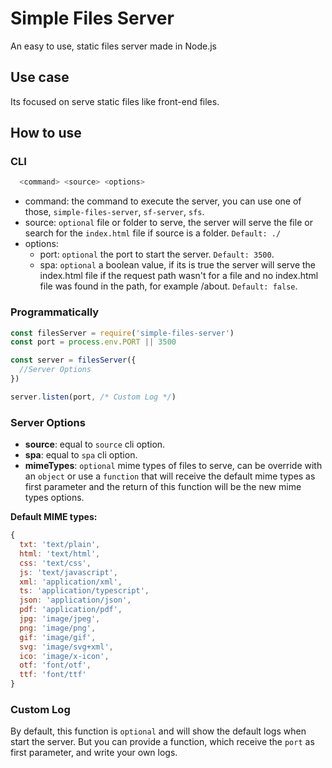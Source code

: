 # Simple Files Server

An easy to use, static files server made in Node.js

## Use case
Its focused on serve static files like front-end files.

## How to use

### CLI
```bash
  <command> <source> <options>
```
- command: the command to execute the server, you can use one of those, `simple-files-server`, `sf-server`, `sfs`.
- source: `optional` file or folder to serve, the server will serve the file or search for the `index.html` file if source is a folder. `Default: ./`
- options:
  - port: `optional` the port to start the server. `Default: 3500`.
  - spa: `optional` a boolean value, if its is true the server will serve the index.html file if the request path wasn't for a file and no index.html file was found in the path, for example /about. `Default: false`.

### Programmatically
```js
const filesServer = require('simple-files-server')
const port = process.env.PORT || 3500

const server = filesServer({
  //Server Options
})

server.listen(port, /* Custom Log */)
```
### Server Options
- **source**: equal to `source` cli option.
- **spa**: equal to `spa` cli option.
- **mimeTypes**: `optional` mime types of files to serve, can be override with an `object` or use a `function` that will receive the default mime types as first parameter and the return of this function will be the new mime types options.

**Default MIME types:**
```js
{
  txt: 'text/plain',
  html: 'text/html',
  css: 'text/css',
  js: 'text/javascript',
  xml: 'application/xml',
  ts: 'application/typescript',
  json: 'application/json',
  pdf: 'application/pdf',
  jpg: 'image/jpeg',
  png: 'image/png',
  gif: 'image/gif',
  svg: 'image/svg+xml',
  ico: 'image/x-icon',
  otf: 'font/otf',
  ttf: 'font/ttf'
}
```

### Custom Log
By default, this function is `optional` and will show the default logs when start the server. But you can provide a function, which receive the `port` as first parameter, and write your own logs.
